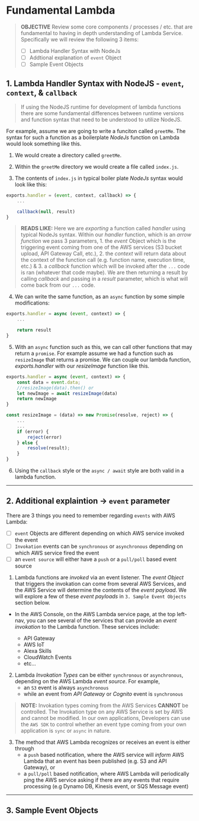 # Fundamental Lambda 

>**OBJECTIVE**
> Review some core components / processes / etc. that are fundamental to having in depth understanding of Lambda Service.
> Specifically we will review the following 3 items: 
> - [ ] Lambda Handler Syntax with NodeJs
> - [ ] Addtional explanation of `event` Object
> - [ ] Sample Event Objects

## 1. Lambda Handler Syntax with NodeJS - `event`, `context`, & `callback`
> If using the NodeJS runtime for development of lambda functions there are some fundamental differences between runtime versions and function syntax that need to be understood to utilize NodeJS. 

 For example, assume we are going to write a funciton called `greetMe`. The syntax for such a function as a boilerplate _NodeJs_ function on Lambda would look something like this. 

1. We would create a directory called `greetMe`. 

2. Within the `greetMe` directory we would create a file called `index.js`. 

3. The contents of `index.js` in typical boiler plate _NodeJs_ syntax would look like this: 

```javascript 
exports.handler = (event, context, callback) => {
    ...

    callback(null, result)
}
```

>**READS LIKE:** Here we are _exporting_ a function called _handler_ using typical NodeJs syntax. Within our _handler_ function, which is an _arrow function_ we pass 3 parameters, 1. the _event_ Object which is the triggering event coming from one of the AWS services (S3 bucket upload, API Gateway Call, etc.), 2. the _context_ will return data about the context of the function call (e.g. function name, execution time, etc.) & 3. a _callback_ function which will be invoked after the `...` code is ran (whatever that code maybe). We are then returning a result by calling _callback_ and passing in a _result_ parameter, which is what will come back from our `...` code. 

4. We can write the same function, as an `async` function by some simple modifications: 

```javascript
exports.handler = async (event, context) => {
    ...

    return result
}
```

5. With an `async` function such as this, we can call other functions that may return a `promise`. For example assume we had a function such as `resizeImage` that returns a promise. We can couple our lambda function, _exports.handler_ with our _resizeImage_ function like this. 

```javascript
exports.handler = async (event, context) => {
    const data = event.data; 
    //resizeImage(data).then() or 
    let newImage = await resizeImage(data)
    return newImage
}

const resizeImage = (data) => new Promise(resolve, reject) => {
    ...
    ...
    if (error) {
        reject(error)
    } else {
        resolve(result);
    }
}
```

6. Using the `callback` style or the `async / await` style are both valid in a lambda function. 

---------

## 2. Additional explaintion -> `event` parameter

There are 3 things you need to remember regarding `events` with AWS Lambda: 
- [ ] `event` Objects are different depending on which AWS service invoked the event
- [ ] `Invokation` events can be `synchronous` or `asynchronous` depending on which AWS service fired the event
- [ ] an `event source` will either have a `push` or a `pull/poll` based event source

1. Lambda functions are _invoked_ via an event listener. The _event Object_ that triggers the invokation can come from several AWS Services, and the AWS Service will determine the contents of the _event payload_. We will explore a few of these _event payloads_ in `3. Sample Event Objects` section below.

+ In the AWS Console, on the AWS Lambda service page, at the top left-nav, you can see several of the services that can provide an _event invokation_ to the Lambda function. These services include: 

    + API Gateway
    + AWS IoT
    + Alexa Skills
    + CloudWatch Events 
    + etc...

2. Lambda _Invokation Types_ can be either `synchronous` or `asynchronous`, depending on the AWS Lambda _event source_. For example, 
    - an `S3` event is always `asynchronous`
    - while an event from _API Gateway_ or _Cognito_ event is `synchronous`
    
>**NOTE:** Invokation types coming from the AWS Services **CANNOT** be controlled. The Invokation type on any AWS Service is set by AWS and cannot be modified. In our own applications, Developers can use the `AWS SDK` to control whether an event type coming from your own application is `sync` or `async` in nature. 

3. The method that AWS Lambda recognizes or receives an event is either through 
    - a `push` based notification, where the AWS service will _inform_ AWS Lambda that an event has been published (e.g. S3 and API Gateway), or 
    - a `pull/poll` based notification, where AWS Lambda will periodically ping the AWS service asking if there are any events that require processing (e.g Dynamo DB, Kinesis event, or SQS Message event)

------------

## 3. Sample Event Objects



